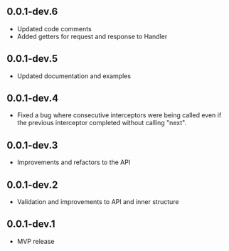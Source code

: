 ## 0.0.1-dev.6

- Updated code comments
- Added getters for request and response to Handler

## 0.0.1-dev.5

- Updated documentation and examples

## 0.0.1-dev.4

- Fixed a bug where consecutive interceptors were being called even if the previous interceptor completed without calling "next".

## 0.0.1-dev.3

- Improvements and refactors to the API

## 0.0.1-dev.2

- Validation and improvements to API and inner structure

## 0.0.1-dev.1

- MVP release